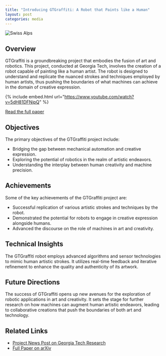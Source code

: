 ```yaml
---
title: "Introducing GTGraffiti: A Robot that Paints like a Human"
layout: post
categories: media
---
```


![Swiss Alps](https://user-images.githubusercontent.com/4943215/55412536-edbba180-5567-11e9-9c70-6d33bca3f8ed.jpg)

## Overview

GTGraffiti is a groundbreaking project that embodies the fusion of art and robotics. This project, conducted at Georgia Tech, involves the creation of a robot capable of painting like a human artist. The robot is designed to understand and replicate the nuanced strokes and techniques employed by human artists, thus pushing the boundaries of what machines can achieve in the domain of creative expression.

{% include embed.html url="https://www.youtube.com/watch?v=5dH81DFNipQ" %}

[Read the full paper](https://arxiv.org/pdf/2109.06238.pdf)

## Objectives

The primary objectives of the GTGraffiti project include:
- Bridging the gap between mechanical automation and creative expression.
- Exploring the potential of robotics in the realm of artistic endeavors.
- Understanding the interplay between human creativity and machine precision.

## Achievements

Some of the key achievements of the GTGraffiti project are:
- Successful replication of various artistic strokes and techniques by the robot.
- Demonstrated the potential for robots to engage in creative expression alongside humans.
- Advanced the discourse on the role of machines in art and creativity.

## Technical Insights

The GTGraffiti robot employs advanced algorithms and sensor technologies to mimic human artistic strokes. It utilizes real-time feedback and iterative refinement to enhance the quality and authenticity of its artwork.

## Future Directions

The success of GTGraffiti opens up new avenues for the exploration of robotic applications in art and creativity. It sets the stage for further research on how machines can augment human artistic endeavors, leading to collaborative creations that push the boundaries of both art and technology.

## Related Links

- [Project News Post on Georgia Tech Research](https://research.gatech.edu/introducing-gtgraffiti-robot-paints-human)
- [Full Paper on arXiv](https://arxiv.org/pdf/2109.06238.pdf)
